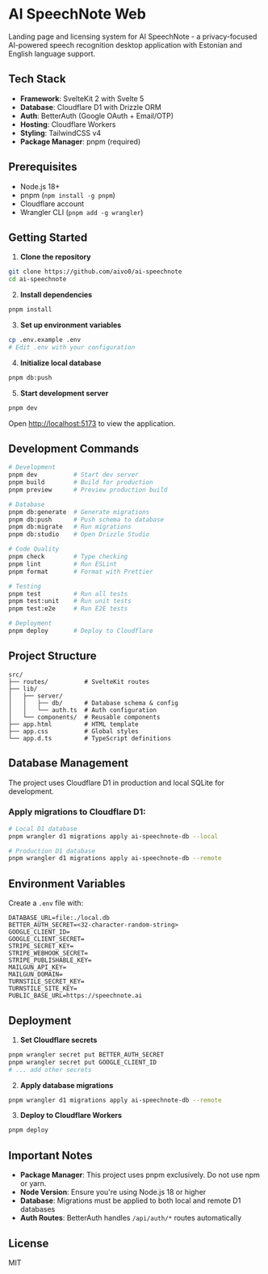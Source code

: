 # AI SpeechNote Web

Landing page and licensing system for AI SpeechNote - a privacy-focused AI-powered speech recognition desktop application with Estonian and English language support.

## Tech Stack

- **Framework**: SvelteKit 2 with Svelte 5
- **Database**: Cloudflare D1 with Drizzle ORM
- **Auth**: BetterAuth (Google OAuth + Email/OTP)
- **Hosting**: Cloudflare Workers
- **Styling**: TailwindCSS v4
- **Package Manager**: pnpm (required)

## Prerequisites

- Node.js 18+
- pnpm (`npm install -g pnpm`)
- Cloudflare account
- Wrangler CLI (`pnpm add -g wrangler`)

## Getting Started

1. **Clone the repository**

```bash
git clone https://github.com/aivo0/ai-speechnote
cd ai-speechnote
```

2. **Install dependencies**

```bash
pnpm install
```

3. **Set up environment variables**

```bash
cp .env.example .env
# Edit .env with your configuration
```

4. **Initialize local database**

```bash
pnpm db:push
```

5. **Start development server**

```bash
pnpm dev
```

Open [http://localhost:5173](http://localhost:5173) to view the application.

## Development Commands

```bash
# Development
pnpm dev          # Start dev server
pnpm build        # Build for production
pnpm preview      # Preview production build

# Database
pnpm db:generate  # Generate migrations
pnpm db:push      # Push schema to database
pnpm db:migrate   # Run migrations
pnpm db:studio    # Open Drizzle Studio

# Code Quality
pnpm check        # Type checking
pnpm lint         # Run ESLint
pnpm format       # Format with Prettier

# Testing
pnpm test         # Run all tests
pnpm test:unit    # Run unit tests
pnpm test:e2e     # Run E2E tests

# Deployment
pnpm deploy       # Deploy to Cloudflare
```

## Project Structure

```
src/
├── routes/          # SvelteKit routes
├── lib/
│   ├── server/
│   │   ├── db/      # Database schema & config
│   │   └── auth.ts  # Auth configuration
│   └── components/  # Reusable components
├── app.html         # HTML template
├── app.css          # Global styles
└── app.d.ts         # TypeScript definitions
```

## Database Management

The project uses Cloudflare D1 in production and local SQLite for development.

### Apply migrations to Cloudflare D1:

```bash
# Local D1 database
pnpm wrangler d1 migrations apply ai-speechnote-db --local

# Production D1 database
pnpm wrangler d1 migrations apply ai-speechnote-db --remote
```

## Environment Variables

Create a `.env` file with:

```env
DATABASE_URL=file:./local.db
BETTER_AUTH_SECRET=<32-character-random-string>
GOOGLE_CLIENT_ID=
GOOGLE_CLIENT_SECRET=
STRIPE_SECRET_KEY=
STRIPE_WEBHOOK_SECRET=
STRIPE_PUBLISHABLE_KEY=
MAILGUN_API_KEY=
MAILGUN_DOMAIN=
TURNSTILE_SECRET_KEY=
TURNSTILE_SITE_KEY=
PUBLIC_BASE_URL=https://speechnote.ai
```

## Deployment

1. **Set Cloudflare secrets**

```bash
pnpm wrangler secret put BETTER_AUTH_SECRET
pnpm wrangler secret put GOOGLE_CLIENT_ID
# ... add other secrets
```

2. **Apply database migrations**

```bash
pnpm wrangler d1 migrations apply ai-speechnote-db --remote
```

3. **Deploy to Cloudflare Workers**

```bash
pnpm deploy
```

## Important Notes

- **Package Manager**: This project uses pnpm exclusively. Do not use npm or yarn.
- **Node Version**: Ensure you're using Node.js 18 or higher
- **Database**: Migrations must be applied to both local and remote D1 databases
- **Auth Routes**: BetterAuth handles `/api/auth/*` routes automatically

## License

MIT

